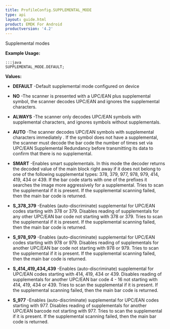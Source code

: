 ```yaml
---
title: ProfileConfig.SUPPLEMENTAL_MODE
type: api
layout: guide.html
product: EMDK For Android
productversion: '4.2'
---
```



Supplemental modes
 
 

**Example Usage:**
	
	:::java	
	SUPPLEMENTAL_MODE.DEFAULT;


**Values:**

* **DEFAULT** -Default supplemental mode configured on device

* **NO** -The scanner is presented with a UPC/EAN plus supplemental symbol, the scanner decodes UPC/EAN and ignores the supplemental characters.

* **ALWAYS** -The scanner only decodes UPC/EAN symbols with supplemental characters, and ignores symbols without supplementals.

* **AUTO** -The scanner decodes UPC/EAN symbols with supplemental characters immediately . If the symbol does not have a supplemental, 
 the scanner must decode the bar code the number of times set via UPC/EAN Supplemental Redundancy before transmitting its data 
 to confirm that there is no supplemental.

* **SMART** -Enables smart supplementals. 
 In this mode the decoder returns the decoded value of the main block right away if it does not belong to one of the following supplemental types: 378, 379, 977, 978, 979, 414, 419, 434 or 439. 
 If the bar code starts with one of the prefixes it searches the image more aggressively for a supplemental. 
 Tries to scan the supplemental if it is present. 
 If the supplemental scanning failed, then the main bar code is returned.

* **S_378_379** -Enables (auto-discriminate) supplemental for UPC/EAN codes starting with 378 or 379. 
 Disables reading of supplementals for any other UPC/EAN bar code not starting with 378 or 379. 
 Tries to scan the supplemental if it is present. 
 If the supplemental scanning failed, then the main bar code is returned.

* **S_978_979** -Enables (auto-discriminate) supplemental for UPC/EAN codes starting with 978 or 979. 
 Disables reading of supplementals for another UPC/EAN bar code not starting with 978 or 979. 
 Tries to scan the supplemental if it is present. 
 If the supplemental scanning failed, then the main bar code is returned.

* **S_414_419_434_439** -Enables (auto-discriminate) supplemental for UPC/EAN codes starting with 414, 419, 434 or 439. 
 Disables reading of supplementals for another UPC/EAN bar code 4 - 16 not starting with 414, 419, 434 or 439. 
 Tries to scan the supplemental if it is present. 
 If the supplemental scanning failed, then the main bar code is returned.

* **S_977** -Enables (auto-discriminate) supplemental for UPC/EAN codes starting with 977. 
 Disables reading of supplementals for another UPC/EAN barcode not starting with 977. 
 Tries to scan the supplemental if it is present. 
 If the supplemental scanning failed, then the main bar code is returned.

